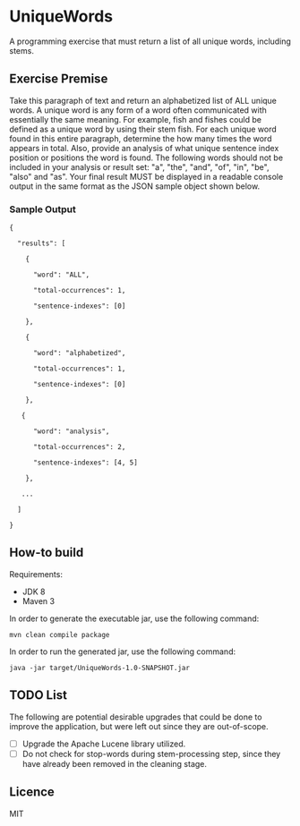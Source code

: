 # UniqueWords

A programming exercise that must return a list of all unique words, including stems.

## Exercise Premise

Take this paragraph of text and return an alphabetized list of ALL unique words.  A unique word is any form of a word often communicated with essentially the same meaning. For example, fish and fishes could be defined as a unique word by using their stem fish. For each unique word found in this entire paragraph, determine the how many times the word appears in total. Also, provide an analysis of what unique sentence index position or positions the word is found. The following words should not be included in your analysis or result set: "a", "the", "and", "of", "in", "be", "also" and "as".  Your final result MUST be displayed in a readable console output in the same format as the JSON sample object shown below.

### Sample Output

```
{

  "results": [

    {

      "word": "ALL",

      "total-occurrences": 1,

      "sentence-indexes": [0]

    },

    {

      "word": "alphabetized",

      "total-occurrences": 1,

      "sentence-indexes": [0]

    },

   {

      "word": "analysis",

      "total-occurrences": 2,

      "sentence-indexes": [4, 5]

    },

   ...

  ]

}
```

## How-to build

Requirements:

- JDK 8
- Maven 3

In order to generate the executable jar, use the following command:

```mvn clean compile package```

In order to run the generated jar, use the following command:

```java -jar target/UniqueWords-1.0-SNAPSHOT.jar```

## TODO List

The following are potential desirable upgrades that could be done to improve the application, but were left out since they are out-of-scope.

- [ ]  Upgrade the Apache Lucene library utilized.
- [ ]  Do not check for stop-words during stem-processing step, since they have already been removed in the cleaning stage.

## Licence

MIT